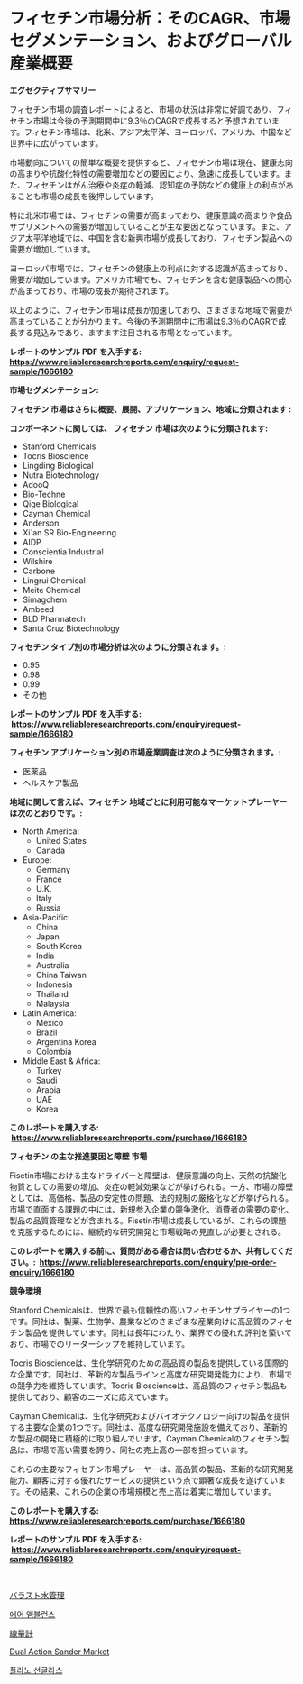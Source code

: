 <p><h1>フィセチン市場分析：そのCAGR、市場セグメンテーション、およびグローバル産業概要</h1></p><p><strong>エグゼクティブサマリー</strong></p>
<p><p>フィセチン市場の調査レポートによると、市場の状況は非常に好調であり、フィセチン市場は今後の予測期間中に9.3％のCAGRで成長すると予想されています。フィセチン市場は、北米、アジア太平洋、ヨーロッパ、アメリカ、中国など世界中に広がっています。</p><p>市場動向についての簡単な概要を提供すると、フィセチン市場は現在、健康志向の高まりや抗酸化特性の需要増加などの要因により、急速に成長しています。また、フィセチンはがん治療や炎症の軽減、認知症の予防などの健康上の利点があることも市場の成長を後押ししています。</p><p>特に北米市場では、フィセチンの需要が高まっており、健康意識の高まりや食品サプリメントへの需要が増加していることが主な要因となっています。また、アジア太平洋地域では、中国を含む新興市場が成長しており、フィセチン製品への需要が増加しています。</p><p>ヨーロッパ市場では、フィセチンの健康上の利点に対する認識が高まっており、需要が増加しています。アメリカ市場でも、フィセチンを含む健康製品への関心が高まっており、市場の成長が期待されます。</p><p>以上のように、フィセチン市場は成長が加速しており、さまざまな地域で需要が高まっていることが分かります。今後の予測期間中に市場は9.3％のCAGRで成長する見込みであり、ますます注目される市場となっています。</p></p>
<p><strong>レポートのサンプル PDF を入手する: <a href="https://www.reliableresearchreports.com/enquiry/request-sample/1666180">https://www.reliableresearchreports.com/enquiry/request-sample/1666180</a></strong></p>
<p><strong>市場セグメンテーション:</strong></p>
<p><strong> フィセチン 市場はさらに概要、展開、アプリケーション、地域に分類されます :</strong></p>
<p><strong>コンポーネントに関しては、 フィセチン 市場は次のように分類されます: &nbsp;</strong></p>
<p><ul><li>Stanford Chemicals</li><li>Tocris Bioscience</li><li>Lingding Biological</li><li>Nutra Biotechnology</li><li>AdooQ</li><li>Bio-Techne</li><li>Qige Biological</li><li>Cayman Chemical</li><li>Anderson</li><li>Xi´an SR Bio-Engineering</li><li>AIDP</li><li>Conscientia Industrial</li><li>Wilshire</li><li>Carbone</li><li>Lingrui Chemical</li><li>Meite Chemical</li><li>Simagchem</li><li>Ambeed</li><li>BLD Pharmatech</li><li>Santa Cruz Biotechnology</li></ul></p>
<p><strong> フィセチン タイプ別の市場分析は次のように分類されます。:</strong></p>
<p><ul><li>0.95</li><li>0.98</li><li>0.99</li><li>その他</li></ul></p>
<p><strong>レポートのサンプル PDF を入手する: &nbsp;<a href="https://www.reliableresearchreports.com/enquiry/request-sample/1666180">https://www.reliableresearchreports.com/enquiry/request-sample/1666180</a></strong></p>
<p><strong> フィセチン アプリケーション別の市場産業調査は次のように分類されます。:</strong></p>
<p><ul><li>医薬品</li><li>ヘルスケア製品</li></ul></p>
<p><strong>地域に関して言えば、フィセチン 地域ごとに利用可能なマーケットプレーヤーは次のとおりです。:</strong></p>
<p><ul>
    <li>
        North America:
        <ul>
            <li>United States</li>
            <li>Canada</li>
        </ul>
    </li>
    <li>
        Europe:
        <ul>
            <li>Germany</li>
            <li>France</li>
            <li>U.K.</li>
            <li>Italy</li>
            <li>Russia</li>
        </ul>
    </li>
    <li>
        Asia-Pacific:
        <ul>
            <li>China</li>
            <li>Japan</li>
            <li>South Korea</li>
            <li>India</li>
            <li>Australia</li>
            <li>China Taiwan</li>
            <li>Indonesia</li>
            <li>Thailand</li>
            <li>Malaysia</li>
        </ul>
    </li>
    <li>
        Latin America:
        <ul>
            <li>Mexico</li>
            <li>Brazil</li>
            <li>Argentina Korea</li>
            <li>Colombia</li>
        </ul>
    </li>
    <li>
        Middle East & Africa:
        <ul>
            <li>Turkey</li>
            <li>Saudi</li>
            <li>Arabia</li>
            <li>UAE</li>
            <li>Korea</li>
        </ul>
    </li>
    </ul></p>
<p><strong>このレポートを購入する: &nbsp;<a href="https://www.reliableresearchreports.com/purchase/1666180">https://www.reliableresearchreports.com/purchase/1666180</a></strong></p>
<p><strong>フィセチン の主な推進要因と障壁 市場</strong></p>
<p><p>Fisetin市場における主なドライバーと障壁は、健康意識の向上、天然の抗酸化物質としての需要の増加、炎症の軽減効果などが挙げられる。一方、市場の障壁としては、高価格、製品の安定性の問題、法的規制の厳格化などが挙げられる。市場で直面する課題の中には、新規参入企業の競争激化、消費者の需要の変化、製品の品質管理などが含まれる。Fisetin市場は成長しているが、これらの課題を克服するためには、継続的な研究開発と市場戦略の見直しが必要とされる。</p></p>
<p><strong>このレポートを購入する前に、質問がある場合は問い合わせるか、共有してください。:&nbsp; <a href="https://www.reliableresearchreports.com/enquiry/pre-order-enquiry/1666180">https://www.reliableresearchreports.com/enquiry/pre-order-enquiry/1666180</a></strong></p>
<p><strong>競争環境</strong></p>
<p><p>Stanford Chemicalsは、世界で最も信頼性の高いフィセチンサプライヤーの1つです。同社は、製薬、生物学、農業などのさまざまな産業向けに高品質のフィセチン製品を提供しています。同社は長年にわたり、業界での優れた評判を築いており、市場でのリーダーシップを維持しています。</p><p>Tocris Bioscienceは、生化学研究のための高品質の製品を提供している国際的な企業です。同社は、革新的な製品ラインと高度な研究開発能力により、市場での競争力を維持しています。Tocris Bioscienceは、高品質のフィセチン製品も提供しており、顧客のニーズに応えています。</p><p>Cayman Chemicalは、生化学研究およびバイオテクノロジー向けの製品を提供する主要な企業の1つです。同社は、高度な研究開発施設を備えており、革新的な製品の開発に積極的に取り組んでいます。Cayman Chemicalのフィセチン製品は、市場で高い需要を誇り、同社の売上高の一部を担っています。</p><p>これらの主要なフィセチン市場プレーヤーは、高品質の製品、革新的な研究開発能力、顧客に対する優れたサービスの提供という点で顕著な成長を遂げています。その結果、これらの企業の市場規模と売上高は着実に増加しています。</p></p>
<p><strong>このレポートを購入する: &nbsp; <a href="https://www.reliableresearchreports.com/purchase/1666180">https://www.reliableresearchreports.com/purchase/1666180</a></strong></p>
<p><strong>レポートのサンプル PDF を入手する: &nbsp;<a href="https://www.reliableresearchreports.com/enquiry/request-sample/1666180">https://www.reliableresearchreports.com/enquiry/request-sample/1666180</a></strong><strong></strong></p>
<p>&nbsp;</p>
<p><p><a href="https://medium.com/@emmittkutch2023/%E3%83%90%E3%83%A9%E3%82%B9%E3%83%88%E6%B0%B4%E7%AE%A1%E7%90%86%E5%B8%82%E5%A0%B4%E3%81%AE%E3%82%B7%E3%82%A7%E3%82%A2%E3%81%AE%E9%80%B2%E5%8C%96%E3%81%A8%E5%B8%82%E5%A0%B4%E6%88%90%E9%95%B7%E3%81%AE%E3%83%88%E3%83%AC%E3%83%B3%E3%83%892024%E5%B9%B4%E3%81%8B%E3%82%892031%E5%B9%B4%E3%81%BE%E3%81%A7-21759290c199">バラスト水管理</a></p><p><a href="https://medium.com/@gabrielblanda5656/2024%EB%85%84%EB%B6%80%ED%84%B0-2031%EB%85%84%EA%B9%8C%EC%A7%80-%EC%98%88%EC%83%81%EB%90%9C-%ED%95%AD%EA%B3%B5-%EA%B5%AC%EA%B8%89%EC%B0%A8-%EC%8B%9C%EC%9E%A5-%EB%B6%84%EC%84%9D-%EB%B0%8F-%EA%B7%9C%EB%AA%A8%EB%A5%BC-%EC%98%88%EC%B8%A1%ED%95%A9%EB%8B%88%EB%8B%A4-dc7ee7385de6">에어 앰뷸런스</a></p><p><a href="https://medium.com/@skylarreilly36/%E3%83%87%E3%82%B3%E3%83%BC%E3%83%87%E3%82%A3%E3%83%B3%E3%82%B0%E3%83%89%E3%82%B7%E3%83%9F%E3%83%BC%E3%82%BF%E3%83%BC%E3%83%9E%E3%83%BC%E3%82%B1%E3%83%83%E3%83%88%E3%83%A1%E3%83%88%E3%83%AA%E3%82%AF%E3%82%B9-%E5%B8%82%E5%A0%B4%E3%82%B7%E3%82%A7%E3%82%A2-%E3%83%88%E3%83%AC%E3%83%B3%E3%83%89-%E3%81%8A%E3%82%88%E3%81%B3%E6%88%90%E9%95%B7%E3%83%91%E3%82%BF%E3%83%BC%E3%83%B3-3e86d268e6ae">線量計</a></p><p><a href="https://view.publitas.com/reportprime-1/dual-action-sander-market-analysis-examines-its-scope-on-growth-opportunities-and-forecasted-trends-spanning-from-2024-to-2031/">Dual Action Sander Market</a></p><p><a href="https://github.com/Penelolack456456/Market-Research-Report-List-1/blob/main/853498912981.md">플라노 선글라스</a></p></p>